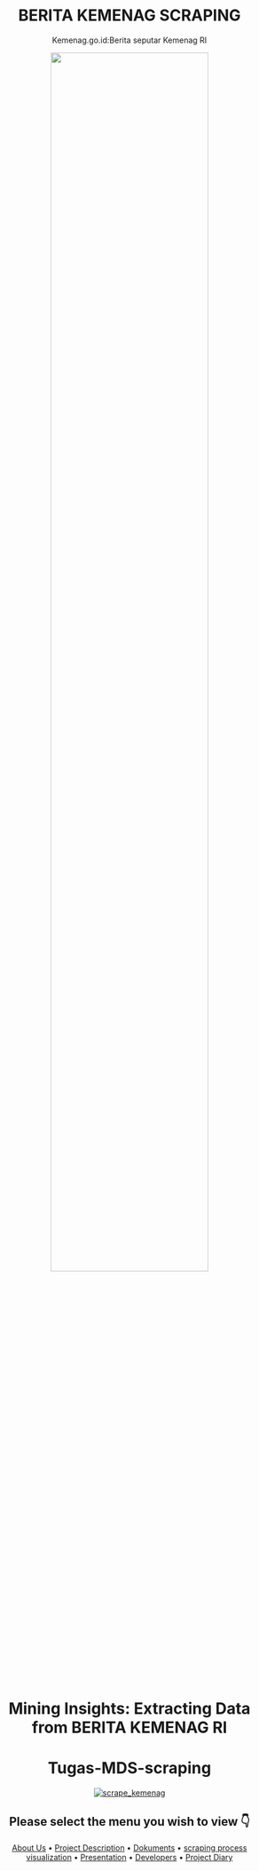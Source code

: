 <div align="center">
<h1>BERITA KEMENAG SCRAPING</h1>
 Kemenag.go.id:Berita seputar Kemenag RI
<p align="center" width="200%">
    <img width="75%" src="https://kemenag.go.id/assets/imgs/theme/logo.png">
</p>
 
  # Mining Insights: Extracting Data from BERITA KEMENAG RI
  
# Tugas-MDS-scraping
[![scrape_kemenag](https://github.com/rezaarianti/Tugas-MDS-scraping/actions/workflows/main.yml/badge.svg)](https://github.com/rezaarianti/Tugas-MDS-scraping/actions/workflows/main.yml)

## Please select the menu you wish to view 👇

</p>

[About Us](#newspaper-About-Us)
•
[Project Description](#open_book-Project-Description)
•
[Dokuments](#books-Dokuments)
•
[scraping process visualization](#bar_chart-scraping-process-visualization)
•
[Presentation](#computer-Presentation)
•
[Developers](#astronaut-Developers)
•
[Project Diary](#camera_flash-Project-Diary)

</div>
